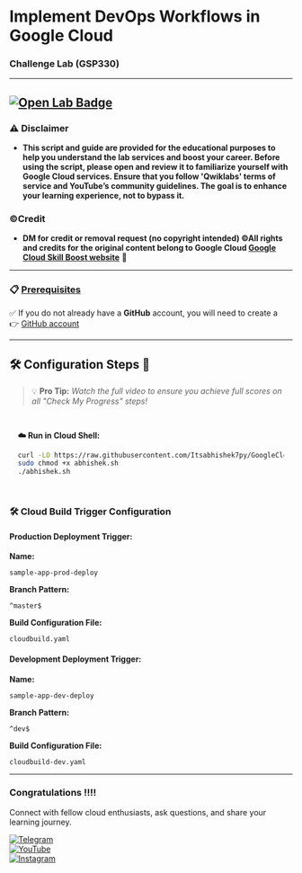 # Implement DevOps Workflows in Google Cloud

### Challenge Lab (GSP330)

---

[<img src="https://img.shields.io/badge/Open_Lab-Cloud_Skills_Boost-4285F4?style=for-the-badge&logo=google&logoColor=white&labelColor=34A853" alt="Open Lab Badge">](https://www.cloudskillsboost.google/focuses/13287?parent=catalog)
---
### ⚠️ Disclaimer
- **This script and guide are provided for  the educational purposes to help you understand the lab services and boost your career. Before using the script, please open and review it to familiarize yourself with Google Cloud services. Ensure that you follow 'Qwiklabs' terms of service and YouTube’s community guidelines. The goal is to enhance your learning experience, not to bypass it.**

### ©Credit
- **DM for credit or removal request (no copyright intended) ©All rights and credits for the original content belong to Google Cloud [Google Cloud Skill Boost website](https://www.cloudskillsboost.google/)** 🙏

---

### 📋 <ins>**Prerequisites**</ins>

✅ If you do not already have a **GitHub** account, you will need to create a  
👉 [GitHub account](https://github.com/signup)

---

## 🛠️ Configuration Steps 🚀

> 💡 **Pro Tip:** *Watch the full video to ensure you achieve full scores on all "Check My Progress" steps!*

<div style="padding: 15px; margin: 10px 0;">
<p><strong>☁️ Run in Cloud Shell:</strong></p>

```bash
curl -LO https://raw.githubusercontent.com/Itsabhishek7py/GoogleCloudSkillsboost/refs/heads/main/Implement%20DevOps%20Workflows%20in%20Google%20Cloud%3A%20Challenge%20Lab/abhishek.sh
sudo chmod +x abhishek.sh
./abhishek.sh
```

</div>

### 🛠️ **Cloud Build Trigger Configuration**  

#### **Production Deployment Trigger:** 

**Name:**
```
sample-app-prod-deploy
```

**Branch Pattern:**
```
^master$
```

**Build Configuration File:**
```
cloudbuild.yaml
```

#### **Development Deployment Trigger:** 

**Name:**
```
sample-app-dev-deploy
```

**Branch Pattern:**
```
^dev$
```

**Build Configuration File:**
```
cloudbuild-dev.yaml
```

---
### Congratulations !!!!

Connect with fellow cloud enthusiasts, ask questions, and share your learning journey.  

[![Telegram](https://img.shields.io/badge/Telegram_Group-2CA5E0?style=for-the-badge&logo=telegram&logoColor=white)](https://t.me/+gBcgRTlZLyM4OGI1)  
[![YouTube](https://img.shields.io/badge/Subscribe-FF0000?style=for-the-badge&logo=youtube&logoColor=white)](https://www.youtube.com/@drabhishek.5460?sub_confirmation=1)  
[![Instagram](https://img.shields.io/badge/Follow-%23E4405F?style=for-the-badge&logo=instagram&logoColor=white)](https://www.instagram.com/drabhishek.5460/) 
